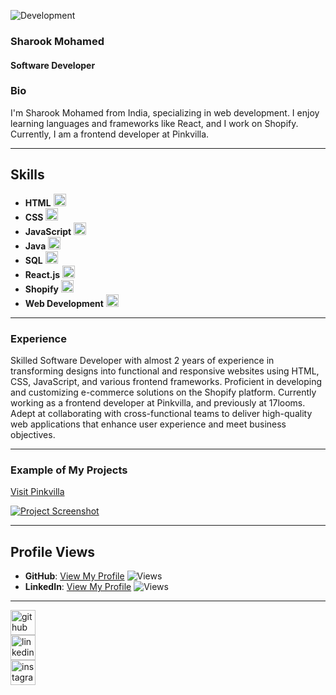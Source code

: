 ![Development](https://github.com/SharookMohamed/sharook-mohamed/blob/main/sharook-banner.png)

### Sharook Mohamed
#### Software Developer

### Bio
I'm Sharook Mohamed from India, specializing in web development. I enjoy learning languages and frameworks like React, and I work on Shopify. Currently, I am a frontend developer at Pinkvilla.

---

## Skills
- **HTML** <img src="https://cdn.jsdelivr.net/npm/simple-icons@3.0.1/icons/html5.svg" width="20" />
- **CSS** <img src="https://cdn.jsdelivr.net/npm/simple-icons@3.0.1/icons/css3.svg" width="20" />
- **JavaScript** <img src="https://cdn.jsdelivr.net/npm/simple-icons@3.0.1/icons/javascript.svg" width="20" />
- **Java** <img src="https://cdn.jsdelivr.net/npm/simple-icons@3.0.1/icons/java.svg" width="20" />
- **SQL** <img src="https://cdn.jsdelivr.net/npm/simple-icons@3.0.1/icons/mysql.svg" width="20" />
- **React.js** <img src="https://cdn.jsdelivr.net/npm/simple-icons@3.0.1/icons/react.svg" width="20" />
- **Shopify** <img src="https://cdn.jsdelivr.net/npm/simple-icons@3.0.1/icons/shopify.svg" width="20" />
- **Web Development** <img src="https://cdn.jsdelivr.net/npm/simple-icons@3.0.1/icons/codepen.svg" width="20" />

---

### Experience
Skilled Software Developer with almost 2 years of experience in transforming designs into functional and responsive websites using HTML, CSS, JavaScript, and various frontend frameworks. Proficient in developing and customizing e-commerce solutions on the Shopify platform. Currently working as a frontend developer at Pinkvilla, and previously at 17looms. Adept at collaborating with cross-functional teams to deliver high-quality web applications that enhance user experience and meet business objectives.

---

### Example of My Projects
<a href="https://www.pinkvilla.com/">Visit Pinkvilla</a>

[![Project Screenshot](https://github.com/SharookMohamed/sharook-mohamed/blob/main/IMG_7845.PNG)](https://www.pinkvilla.com/) <!-- Uncomment this line for a project screenshot -->

---

## Profile Views
- **GitHub**: [View My Profile](https://github.com/SharookMohamed) ![Views](https://img.shields.io/badge/Views-3-brightgreen)
- **LinkedIn**: [View My Profile](https://www.linkedin.com/in/sharook-mohamed-941880224/) ![Views](https://img.shields.io/badge/Views-456-brightgreen)

---

[<img src='https://cdn.jsdelivr.net/npm/simple-icons@3.0.1/icons/github.svg' alt='github' height='40'>](https://github.com/SharookMohamed)  
[<img src='https://cdn.jsdelivr.net/npm/simple-icons@3.0.1/icons/linkedin.svg' alt='linkedin' height='40'>](https://www.linkedin.com/in/sharook-mohamed-941880224/)  
[<img src='https://cdn.jsdelivr.net/npm/simple-icons@3.0.1/icons/instagram.svg' alt='instagram' height='40'>](https://www.instagram.com/srk_____/)
